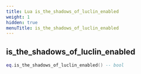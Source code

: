 ```yaml
---
title: Lua is_the_shadows_of_luclin_enabled
weight: 1
hidden: true
menuTitle: is_the_shadows_of_luclin_enabled
---
```

## is_the_shadows_of_luclin_enabled
```lua
eq.is_the_shadows_of_luclin_enabled() -- bool
```
